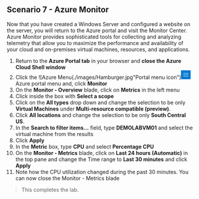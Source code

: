 ﻿## **Scenario 7 - Azure Monitor**
Now that you have created a Windows Server and configured a website on the server, you will return to the Azure portal and visit the Monitor Center. Azure Monitor provides sophisticated tools for collecting and analyzing telemetry that allow you to maximize the performance and availability of your cloud and on-premises virtual machines, resources, and applications.

1. Return to the **Azure Portal tab** in your browser and **close the Azure Cloud Shell window**
1. Click the ![Azure Menu(./images/Hamburger.jpg"Portal menu icon")![](./images/Hamburger.jpg) Azure portal menu and, click **Monitor**
1. On the **Monitor - Overview** blade, click on **Metrics** in the left menu
1. Click inside the box with **Select a scope** 
1. Click on the **All types** drop down and change the selection to be only **Virtual Machines** under **Multi-resource compatible (preview)**.
1. Click **All locations** and change the selection to be only **South Central US**.
1. In the **Search to filter items...** field, type <copy>**DEMOLABVM01** </copy> and select the virtual machine from the results
1. Click **Apply**
1. In the **Metric** box, type <copy>**CPU**</copy> and select **Percentage CPU**
1. On the **Monitor - Metrics** blade, click on **Last 24 hours (Automatic)** in the top pane and change the Time range to **Last 30 minutes** and click **Apply**
1. Note how the CPU utilization changed during the past 30 minutes. You can now close the Monitor - Metrics blade


 >This completes the lab.

